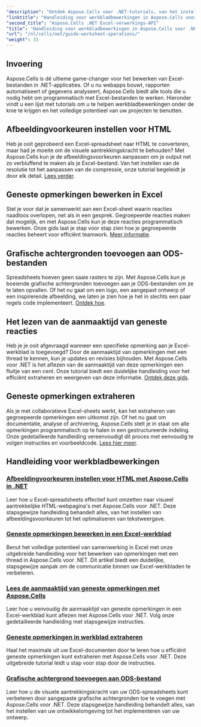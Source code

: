 ```yaml
---
"description": "Ontdek Aspose.Cells voor .NET-tutorials, van het instellen van afbeeldingsvoorkeuren voor HTML tot het toevoegen van grafische achtergronden in ODS. Leer met stapsgewijze handleidingen."
"linktitle": "Handleiding voor werkbladbewerkingen in Aspose.Cells voor .NET"
"second_title": "Aspose.Cells .NET Excel-verwerkings-API"
"title": "Handleiding voor werkbladbewerkingen in Aspose.Cells voor .NET"
"url": "/nl/cells/net/guide-worksheet-operations/"
"weight": 33
---
```


## Invoering

Aspose.Cells is dé ultieme game-changer voor het bewerken van Excel-bestanden in .NET-applicaties. Of u nu webapps bouwt, rapporten automatiseert of gegevens analyseert, Aspose.Cells biedt alle tools die u nodig hebt om programmatisch met Excel-bestanden te werken. Hieronder vindt u een lijst met tutorials om u te helpen werkbladbewerkingen onder de knie te krijgen en het volledige potentieel van uw projecten te benutten.

## Afbeeldingvoorkeuren instellen voor HTML 
 
Heb je ooit geprobeerd een Excel-spreadsheet naar HTML te converteren, maar had je moeite om de visuele aantrekkingskracht te behouden? Met Aspose.Cells kun je de afbeeldingsvoorkeuren aanpassen om je output net zo verbluffend te maken als je Excel-bestand. Van het instellen van de resolutie tot het aanpassen van de compressie, onze tutorial begeleidt je door elk detail. [Lees verder](./setting-image-preferences/).

## Geneste opmerkingen bewerken in Excel 
 
Stel je voor dat je samenwerkt aan een Excel-sheet waarin reacties naadloos overlopen, net als in een gesprek. Gegroepeerde reacties maken dat mogelijk, en met Aspose.Cells kun je deze reacties programmatisch bewerken. Onze gids laat je stap voor stap zien hoe je gegroepeerde reacties beheert voor efficiënt teamwork. [Meer informatie](./editing-threaded-comments/).

## Grafische achtergronden toevoegen aan ODS-bestanden
  
Spreadsheets hoeven geen saaie rasters te zijn. Met Aspose.Cells kun je boeiende grafische achtergronden toevoegen aan je ODS-bestanden om ze te laten opvallen. Of het nu gaat om een logo, een aangepast ontwerp of een inspirerende afbeelding, we laten je zien hoe je het in slechts een paar regels code implementeert. [Ontdek hoe](./adding-graphic-background-in-ods-file/).

## Het lezen van de aanmaaktijd van geneste reacties  

Heb je je ooit afgevraagd wanneer een specifieke opmerking aan je Excel-werkblad is toegevoegd? Door de aanmaaktijd van opmerkingen met een thread te kennen, kun je updates en revisies bijhouden. Met Aspose.Cells voor .NET is het aflezen van de aanmaaktijd van deze opmerkingen een fluitje van een cent. Onze tutorial biedt een duidelijke handleiding voor het efficiënt extraheren en weergeven van deze informatie. [Ontdek deze gids](./read-created-time-of-threaded-comment/).

## Geneste opmerkingen extraheren  

Als je met collaboratieve Excel-sheets werkt, kan het extraheren van gegroepeerde opmerkingen een uitkomst zijn. Of het nu gaat om documentatie, analyse of archivering, Aspose.Cells stelt je in staat om alle opmerkingen programmatisch op te halen in een gestructureerde indeling. Onze gedetailleerde handleiding vereenvoudigt dit proces met eenvoudig te volgen instructies en voorbeeldcode. [Lees hier meer](./extract-threaded-comments/).

## Handleiding voor werkbladbewerkingen
### [Afbeeldingvoorkeuren instellen voor HTML met Aspose.Cells in .NET](./setting-image-preferences/)
Leer hoe u Excel-spreadsheets effectief kunt omzetten naar visueel aantrekkelijke HTML-webpagina's met Aspose.Cells voor .NET. Deze stapsgewijze handleiding behandelt alles, van het instellen van afbeeldingsvoorkeuren tot het optimaliseren van tekstweergave.
### [Geneste opmerkingen bewerken in een Excel-werkblad](./editing-threaded-comments/)
Benut het volledige potentieel van samenwerking in Excel met onze uitgebreide handleiding voor het bewerken van opmerkingen met een thread in Aspose.Cells voor .NET. Dit artikel biedt een duidelijke, stapsgewijze aanpak om de communicatie binnen uw Excel-werkbladen te verbeteren.
### [Lees de aanmaaktijd van geneste opmerkingen met Aspose.Cells](./read-created-time-of-threaded-comment/)
Leer hoe u eenvoudig de aanmaaktijd van geneste opmerkingen in een Excel-werkblad kunt aflezen met Aspose.Cells voor .NET. Volg onze gedetailleerde handleiding met stapsgewijze instructies.
### [Geneste opmerkingen in werkblad extraheren](./extract-threaded-comments/)
Haal het maximale uit uw Excel-documenten door te leren hoe u efficiënt geneste opmerkingen kunt extraheren met Aspose.Cells voor .NET. Deze uitgebreide tutorial leidt u stap voor stap door de instructies.
### [Grafische achtergrond toevoegen aan ODS-bestand](./adding-graphic-background-in-ods-file/)
Leer hoe u de visuele aantrekkingskracht van uw ODS-spreadsheets kunt verbeteren door aangepaste grafische achtergronden toe te voegen met Aspose.Cells voor .NET. Deze stapsgewijze handleiding behandelt alles, van het instellen van uw ontwikkelomgeving tot het implementeren van uw ontwerp.